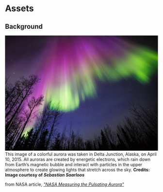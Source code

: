 # Assets
## Background
![Background](background.jpg)
This image of a colorful aurora was taken in Delta Junction, Alaska, on April 10, 2015. All auroras are created by energetic electrons, which rain down from Earth’s magnetic bubble and interact with particles in the upper atmosphere to create glowing lights that stretch across the sky.
**Credits: Image courtesy of *Sebastian Saarloos***

from NASA article, [*"NASA Measuring the Pulsating Aurora"*](https://www.nasa.gov/feature/goddard/nasa-measuring-the-pulsating-aurora)